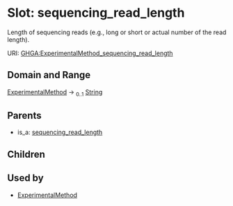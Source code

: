 
# Slot: sequencing_read_length


Length of sequencing reads (e.g., long or short or actual number of the read length).

URI: [GHGA:ExperimentalMethod_sequencing_read_length](https://w3id.org/GHGA/ExperimentalMethod_sequencing_read_length)


## Domain and Range

[ExperimentalMethod](ExperimentalMethod.md) &#8594;  <sub>0..1</sub> [String](types/String.md)

## Parents

 *  is_a: [sequencing_read_length](sequencing_read_length.md)

## Children


## Used by

 * [ExperimentalMethod](ExperimentalMethod.md)
